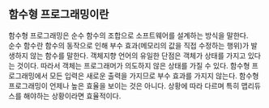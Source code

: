 ## 함수형 프로그래밍이란

함수형 프로그래밍은 순수 함수의 조합으로 소프트웨어를 설계하는 방식을 말한다.   
순수 함수란 함수의 동작으로 인해 부수 효과(메모리의 값을 직접 수정하는 행위)가 발생하지 않는 함수를 말한다. 객체지향 언어의 유일한 단점은 객체가 상태를 가지고 있다는 것이다. 따라서 객체는 프로그래머가 의도하지 않은 상태를 가질 수 있다. 함수형 프로그래밍에서 모든 입력은 새로운 출력을 가지므로 부수 효과를 가지지 않는다. 함수형 프로그래밍이 언제나 높은 효율을 보이는 것은 아니다. 상황에 따라 다르며 특히 맵리듀스를 해야하는 상황이라면 효율적이다.

